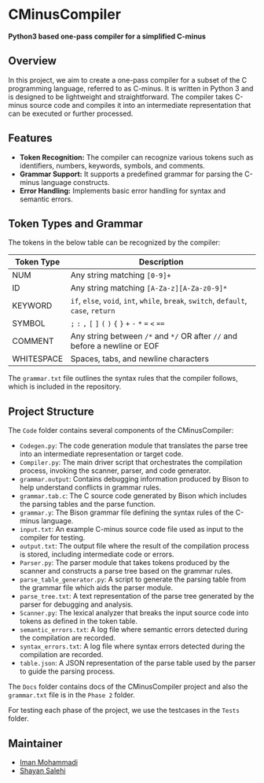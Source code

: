 # CMinusCompiler

**Python3 based one-pass compiler for a simplified C-minus**

## Overview

In this project, we aim to create a one-pass compiler for a subset of the C programming language, referred to as C-minus. It is written in Python 3 and is designed to be lightweight and straightforward. The compiler takes C-minus source code and compiles it into an intermediate representation that can be executed or further processed.

## Features

- **Token Recognition:** The compiler can recognize various tokens such as identifiers, numbers, keywords, symbols, and comments.
- **Grammar Support:** It supports a predefined grammar for parsing the C-minus language constructs.
- **Error Handling:** Implements basic error handling for syntax and semantic errors.

## Token Types and Grammar

The tokens in the below table can be recognized by the compiler:

| **Token Type** | **Description**                                                |
|----------------|----------------------------------------------------------------|
| NUM            | Any string matching `[0-9]+`                                   |
| ID             | Any string matching `[A-Za-z][A-Za-z0-9]*`                     |
| KEYWORD        | `if`, `else`, `void`, `int`, `while`, `break`, `switch`, `default`, `case`, `return` |
| SYMBOL         | `;` `:` `,` `[` `]` `(` `)` `{` `}` `+` `-` `*` `=` `<` `==`    |
| COMMENT        | Any string between `/*` and `*/` OR after `//` and before a newline or EOF |
| WHITESPACE     | Spaces, tabs, and newline characters                           |

The `grammar.txt` file outlines the syntax rules that the compiler follows, which is included in the repository.

## Project Structure

The `Code` folder contains several components of the CMinusCompiler:

- `Codegen.py`: The code generation module that translates the parse tree into an intermediate representation or target code.
- `Compiler.py`: The main driver script that orchestrates the compilation process, invoking the scanner, parser, and code generator.
- `grammar.output`: Contains debugging information produced by Bison to help understand conflicts in grammar rules.
- `grammar.tab.c`: The C source code generated by Bison which includes the parsing tables and the parse function.
- `grammar.y`: The Bison grammar file defining the syntax rules of the C-minus language.
- `input.txt`: An example C-minus source code file used as input to the compiler for testing.
- `output.txt`: The output file where the result of the compilation process is stored, including intermediate code or errors.
- `Parser.py`: The parser module that takes tokens produced by the scanner and constructs a parse tree based on the grammar rules.
- `parse_table_generator.py`: A script to generate the parsing table from the grammar file which aids the parser module.
- `parse_tree.txt`: A text representation of the parse tree generated by the parser for debugging and analysis.
- `Scanner.py`: The lexical analyzer that breaks the input source code into tokens as defined in the token table.
- `semantic_errors.txt`: A log file where semantic errors detected during the compilation are recorded.
- `syntax_errors.txt`: A log file where syntax errors detected during the compilation are recorded.
- `table.json`: A JSON representation of the parse table used by the parser to guide the parsing process.

The `Docs` folder contains docs of the CMinusCompiler project and also the `grammar.txt` file is in the `Phase 2` folder.

For testing each phase of the project, we use the testcases in the `Tests` folder.

## Maintainer

- [Iman Mohammadi](https://github.com/Imanm02)
- [Shayan Salehi](https://github.com/ShayanSalehi81)

